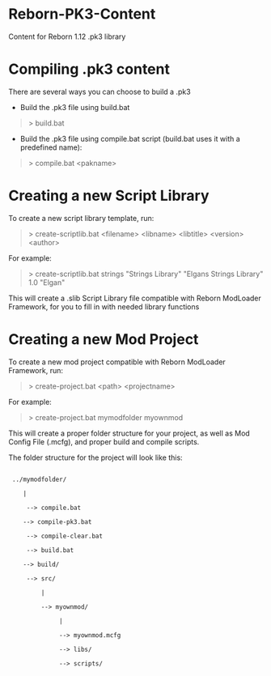 Reborn-PK3-Content
==================

Content for Reborn 1.12 .pk3 library

Compiling .pk3 content
======================

There are several ways you can choose to build a .pk3

* Build the .pk3 file using build.bat

> \> build.bat

* Build the .pk3 file using compile.bat script (build.bat uses it with a predefined name):

> \> compile.bat \<pakname\>


Creating a new Script Library
=============================

To create a new script library template, run:

> \> create-scriptlib.bat \<filename\> \<libname\> \<libtitle\> \<version\> \<author\>

For example:

> \> create-scriptlib.bat strings "Strings Library" "Elgans Strings Library" 1.0 "Elgan"

This will create a .slib Script Library file compatible with Reborn ModLoader Framework, for you to fill in with needed library functions

Creating a new Mod Project
==========================

To create a new mod project compatible with Reborn ModLoader Framework, run:

> \> create-project.bat \<path\> \<projectname\>

For example:

> \> create-project.bat mymodfolder myownmod

This will create a proper folder structure for your project, as well as Mod Config File (.mcfg), and proper build and compile scripts.

The folder structure for the project will look like this:

<code>
 ../mymodfolder/<br/>
    |<br/>
 	 --> compile.bat<br/>
    --> compile-pk3.bat<br/>
	 --> compile-clear.bat<br/>
	 --> build.bat<br/>
    --> build/<br/>
	 --> src/<br/>
	     |<br/>
		 --> myownmod/<br/>
		      |<br/>
			  --> myownmod.mcfg<br/>
			  --> libs/<br/>
		      --> scripts/<br/>
</code>			  